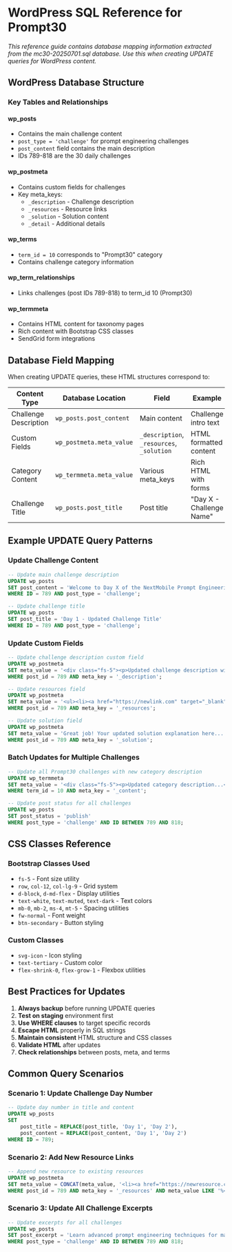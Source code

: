 # WordPress SQL Reference for Prompt30

*This reference guide contains database mapping information extracted from the mc30-20250701.sql database. Use this when creating UPDATE queries for WordPress content.*

## WordPress Database Structure

### Key Tables and Relationships

#### wp_posts
- Contains the main challenge content
- `post_type = 'challenge'` for prompt engineering challenges
- `post_content` field contains the main description
- IDs 789-818 are the 30 daily challenges

#### wp_postmeta
- Contains custom fields for challenges
- Key meta_keys:
  - `_description` - Challenge description
  - `_resources` - Resource links
  - `_solution` - Solution content
  - `_detail` - Additional details

#### wp_terms
- `term_id = 10` corresponds to "Prompt30" category
- Contains challenge category information

#### wp_term_relationships
- Links challenges (post IDs 789-818) to term_id 10 (Prompt30)

#### wp_termmeta
- Contains HTML content for taxonomy pages
- Rich content with Bootstrap CSS classes
- SendGrid form integrations

## Database Field Mapping

When creating UPDATE queries, these HTML structures correspond to:

| Content Type | Database Location | Field | Example |
|-------------|------------------|--------|---------|
| Challenge Description | `wp_posts.post_content` | Main content | Challenge intro text |
| Custom Fields | `wp_postmeta.meta_value` | `_description`, `_resources`, `_solution` | HTML formatted content |
| Category Content | `wp_termmeta.meta_value` | Various meta_keys | Rich HTML with forms |
| Challenge Title | `wp_posts.post_title` | Post title | "Day X - Challenge Name" |

## Example UPDATE Query Patterns

### Update Challenge Content
```sql
-- Update main challenge description
UPDATE wp_posts 
SET post_content = 'Welcome to Day X of the NextMobile Prompt Engineering Challenge!\n\nYour updated content here...'
WHERE ID = 789 AND post_type = 'challenge';

-- Update challenge title
UPDATE wp_posts 
SET post_title = 'Day 1 - Updated Challenge Title'
WHERE ID = 789 AND post_type = 'challenge';
```

### Update Custom Fields
```sql
-- Update challenge description custom field
UPDATE wp_postmeta 
SET meta_value = '<div class="fs-5"><p>Updated challenge description with HTML formatting...</p></div>'
WHERE post_id = 789 AND meta_key = '_description';

-- Update resources field
UPDATE wp_postmeta 
SET meta_value = '<ul><li><a href="https://newlink.com" target="_blank">New Resource</a></li></ul>'
WHERE post_id = 789 AND meta_key = '_resources';

-- Update solution field
UPDATE wp_postmeta 
SET meta_value = 'Great job! Your updated solution explanation here...'
WHERE post_id = 789 AND meta_key = '_solution';
```

### Batch Updates for Multiple Challenges
```sql
-- Update all Prompt30 challenges with new category description
UPDATE wp_termmeta 
SET meta_value = '<div class="fs-5"><p>Updated category description...</p></div>'
WHERE term_id = 10 AND meta_key = '_content';

-- Update post status for all challenges
UPDATE wp_posts 
SET post_status = 'publish'
WHERE post_type = 'challenge' AND ID BETWEEN 789 AND 818;
```

## CSS Classes Reference

### Bootstrap Classes Used
- `fs-5` - Font size utility
- `row`, `col-12`, `col-lg-9` - Grid system
- `d-block`, `d-md-flex` - Display utilities
- `text-white`, `text-muted`, `text-dark` - Text colors
- `mb-0`, `mb-2`, `ms-4`, `mt-5` - Spacing utilities
- `fw-normal` - Font weight
- `btn-secondary` - Button styling

### Custom Classes
- `svg-icon` - Icon styling
- `text-tertiary` - Custom color
- `flex-shrink-0`, `flex-grow-1` - Flexbox utilities

## Best Practices for Updates

1. **Always backup** before running UPDATE queries
2. **Test on staging** environment first
3. **Use WHERE clauses** to target specific records
4. **Escape HTML** properly in SQL strings
5. **Maintain consistent** HTML structure and CSS classes
6. **Validate HTML** after updates
7. **Check relationships** between posts, meta, and terms

## Common Query Scenarios

### Scenario 1: Update Challenge Day Number
```sql
-- Update day number in title and content
UPDATE wp_posts 
SET 
    post_title = REPLACE(post_title, 'Day 1', 'Day 2'),
    post_content = REPLACE(post_content, 'Day 1', 'Day 2')
WHERE ID = 789;
```

### Scenario 2: Add New Resource Links
```sql
-- Append new resource to existing resources
UPDATE wp_postmeta 
SET meta_value = CONCAT(meta_value, '<li><a href="https://newresource.com" target="_blank">New Resource</a></li>')
WHERE post_id = 789 AND meta_key = '_resources' AND meta_value LIKE '%<ul>%';
```

### Scenario 3: Update All Challenge Excerpts
```sql
-- Update excerpts for all challenges
UPDATE wp_posts 
SET post_excerpt = 'Learn advanced prompt engineering techniques for marketing professionals.'
WHERE post_type = 'challenge' AND ID BETWEEN 789 AND 818;
``` 